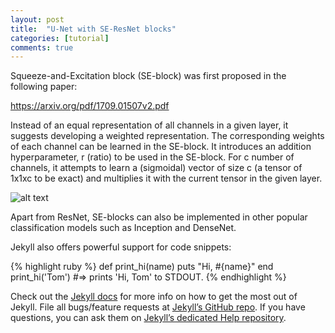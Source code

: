 ```yaml
---
layout: post
title:  "U-Net with SE-ResNet blocks"
categories: [tutorial]
comments: true
---
```

Squeeze-and-Excitation block (SE-block) was first proposed in the following paper:

https://arxiv.org/pdf/1709.01507v2.pdf

Instead of an equal representation of all channels in a given layer, it suggests developing a weighted representation. The corresponding weights of each channel can be learned in the SE-block.
It introduces an addition hyperparameter, r (ratio) to be used in the SE-block.
For c number of channels, it attempts to learn a (sigmoidal) vector of size c (a tensor of 1x1xc to be exact) and multiplies it with the current tensor in the given layer.

![alt text](https://cdn-images-1.medium.com/max/1600/1*WNk-atKDUsZPvMddvYL01g.png)

Apart from ResNet, SE-blocks can also be implemented in other popular classification models such as Inception and DenseNet.

<!--more-->

Jekyll also offers powerful support for code snippets:

{% highlight ruby %}
def print_hi(name)
  puts "Hi, #{name}"
end
print_hi('Tom')
#=> prints 'Hi, Tom' to STDOUT.
{% endhighlight %}

Check out the [Jekyll docs][jekyll] for more info on how to get the most out of Jekyll. File all bugs/feature requests at [Jekyll’s GitHub repo][jekyll-gh]. If you have questions, you can ask them on [Jekyll’s dedicated Help repository][jekyll-help].

[jekyll]:      http://jekyllrb.com
[jekyll-gh]:   https://github.com/jekyll/jekyll
[jekyll-help]: https://github.com/jekyll/jekyll-help
